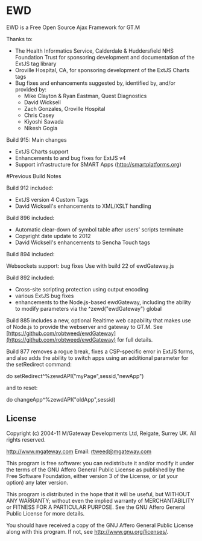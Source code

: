 # EWD
 
EWD is a Free Open Source Ajax Framework for GT.M

Thanks to:

- The Health Informatics Service, Calderdale & Huddersfield NHS Foundation Trust for sponsoring development and documentation of the ExtJS tag library
- Oroville Hospital, CA, for sponsoring development of the ExtJS Charts tags
- Bug fixes and enhancements suggested by, identified by, and/or provided by:
  - Mike Clayton & Ryan Eastman, Quest Diagnostics
  - David Wicksell
  - Zach Gonzales, Oroville Hospital
  - Chris Casey
  - Kiyoshi Sawada
  - Nikesh Gogia

Build 915: Main changes

- ExtJS Charts support
- Enhancements to and bug fixes for ExtJS v4
- Support infrastructure for SMART Apps (http://smartplatforms.org) 

#Previous Build Notes

Build 912 included:

- ExtJS version 4 Custom Tags
- David Wicksell's enhancements to XML/XSLT handling

Build 896 included:

- Automatic clear-down of symbol table after users' scripts terminate
- Copyright date update to 2012
- David Wicksell's enhancements to Sencha Touch tags

Build 894 included:

Websockets support: bug fixes
Use with build 22 of ewdGateway.js

Build 892 included:

- Cross-site scripting protection using output encoding
- various ExtJS bug fixes
- enhancements to the Node.js-based ewdGateway, including the ability to 
  modify parameters via the ^zewd("ewdGateway") global

Build 885 includes a new, optional Realtime web capability that makes use of Node.js to provide
the webserver and gateway to GT.M.  See [https://github.com/robtweed/ewdGateway](https://github.com/robtweed/ewdGateway) for full details.

Build 877 removes a rogue break, fixes a CSP-specific error in ExtJS forms, and also adds the ability to 
switch apps using an additional parameter for the setRedirect command:

 do setRedirect^%zewdAPI("myPage",sessid,"newApp")

 and to reset:
 
 do changeApp^%zewdAPI("oldApp",sessid)

## License

Copyright (c) 2004-11 M/Gateway Developments Ltd,
Reigate, Surrey UK.
All rights reserved.

http://www.mgateway.com
Email: rtweed@mgateway.com

This program is free software: you can redistribute it and/or modify it under the terms of the GNU Affero General Public License as published by the Free Software Foundation, either version 3 of the License, or (at your option) any later version.

This program is distributed in the hope that it will be useful, but WITHOUT ANY WARRANTY; without even the implied warranty of MERCHANTABILITY or FITNESS FOR A PARTICULAR PURPOSE.  See the GNU Affero General Public License for more details.

You should have received a copy of the GNU Affero General Public License along with this program.  If not, see <http://www.gnu.org/licenses/>.




    



